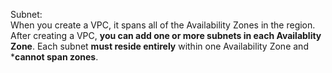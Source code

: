 Subnet:<br>
When you create a VPC, it spans all of the Availability Zones in the region. After creating a VPC, **you can add one or more subnets in each Availablity Zone**. Each subnet **must reside entirely** within one Availability Zone and ***cannot span zones**.

